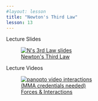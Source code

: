 ```yaml
---
#layout: lesson
title: "Newton's Third Law"
lesson: 13
---
```


<div class="heading3"> Lecture Slides </div>

<div class="thumb_container">

  <a href="https://drive.google.com/file/d/19do-xXLQWNc5XD80ieNpzTxMlkTknOMf/view" target="_blank">
    <figure class="thumblink">
      <img class="thumblink-img" src="{{site.baseurl}}/images/thumbs/L13.png" alt="N's 3rd Law slides" >
      <figcaption class="thumblink-caption"> Newton's Third Law </figcaption>
    </figure>
  </a>

</div>


<div class="heading3">
  Lecture Videos
</div>

<div class="thumb_container">

  <a href="https://mma.hosted.panopto.com/Panopto/Pages/Viewer.aspx?id=72b7327b-9fe6-4a0e-8e67-ae3e0167490d" target="_blank">
    <figure class="thumblink">
      <img class="thumblink-img"
    src="{{site.baseurl}}/images/thumbs/panopto_thumb.png"
    alt="panopto video interactions" >
      <figcaption class="thumblink-caption" style="width: 180px;">
     (MMA credentials needed) Forces & Interactions </figcaption>
    </figure>
  </a>

</div>
